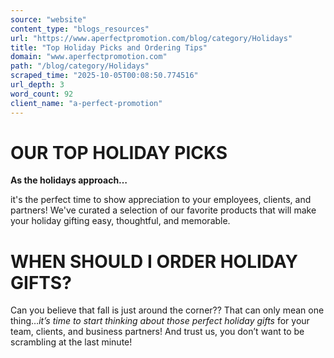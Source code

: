 ```yaml
---
source: "website"
content_type: "blogs_resources"
url: "https://www.aperfectpromotion.com/blog/category/Holidays"
title: "Top Holiday Picks and Ordering Tips"
domain: "www.aperfectpromotion.com"
path: "/blog/category/Holidays"
scraped_time: "2025-10-05T00:08:50.774516"
url_depth: 3
word_count: 92
client_name: "a-perfect-promotion"
---
```


# OUR TOP HOLIDAY PICKS

**As the holidays approach…**

it's the perfect time to show appreciation to your employees, clients, and partners! We've curated a selection of our favorite products that will make your holiday gifting easy, thoughtful, and memorable.

# WHEN SHOULD I ORDER HOLIDAY GIFTS?

Can you believe that fall is just around the corner?? That can only mean one thing…_it’s time to start thinking about those perfect holiday gifts_ for your team, clients, and business partners! And trust us, you don’t want to be scrambling at the last minute!